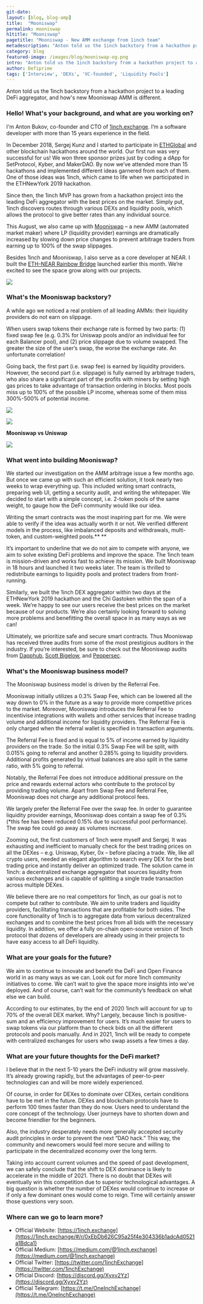 ```yaml
---
git-date:
layout: [blog, blog-amp]
title:  "Mooniswap"
permalink: mooniswap
h1title: "Mooniswap"
pagetitle: "Mooniswap - New AMM exchange from 1inch team"
metadescription: "Anton told us the 1inch backstory from a hackathon project to a leading DeFi aggregator, and how's new Mooniswap AMM is different"
category: blog
featured-image: /images/blog/mooniswap-og.png
intro: "Anton told us the 1inch backstory from a hackathon project to a leading DeFi aggregator, and how's new Mooniswap AMM is different"
author: Defiprime
tags: ['Interview', 'DEXs', 'VC-founded', 'Liquidity Pools']
---
```

Anton told us the 1inch backstory from a hackathon project to a leading DeFi aggregator, and how's new Mooniswap AMM is different.

### Hello! What's your background, and what are you working on?

I'm Anton Bukov, co-founder and CTO of [1inch.exchange](https://1inch.exchange/#/r/0xEbDb626C95a25f4e304336b1adcAd0521a1Bdca1). I’m a software developer with more than 15 years experience in the field.

In December 2018, Sergej Kunz and I started to participate in [ETHGlobal](https://www.ethglobal.co/) and other blockchain hackathons around the world. Our first run was very successful for us! We won three sponsor prizes just by coding a dApp for SetProtocol, Kyber, and MakerDAO. By now we’ve attended more than 15 hackathons and implemented different ideas garnered from each of them. One of those ideas was 1inch, which came to life when we participated in the ETHNewYork 2019 hackathon.

Since then, the 1inch MVP has grown from a hackathon project into the leading DeFi aggregator with the best prices on the market. Simply put, 1inch discovers routes through various DEXs and liquidity pools, which allows the protocol to give better rates than any individual source.

This August, we also came up with [Mooniswap](https://mooniswap.exchange/#/swap?r=0xEbDb626C95a25f4e304336b1adcAd0521a1Bdca1) – a new AMM (automated market maker) where LP (liquidity provider) earnings are dramatically increased by slowing down price changes to prevent arbitrage traders from earning up to 100% of the swap slippages.

Besides 1inch and Mooniswap, I also serve as a core developer at NEAR. I built the [ETH-NEAR Rainbow Bridge](https://near.org/blog/eth-near-rainbow-bridge/) launched earlier this month. We’re excited to see the space grow along with our projects.

![](/images/blog/Mooniswap.png)

### What's the Mooniswap backstory?

A while ago we noticed a real problem of all leading AMMs: their liquidity providers do not earn on slippage.

When users swap tokens their exchange rate is formed by two parts: (1) fixed swap fee (e.g. 0.3% for Uniswap pools and/or an individual fee for each Balancer pool), and (2) price slippage due to volume swapped. The greater the size of the user’s swap, the worse the exchange rate. An unfortunate correlation!

Going back, the first part (i.e. swap fee) is earned by liquidity providers. However, the second part (i.e. slippage) is fully earned by arbitrage traders, who also share a significant part of the profits with miners by setting high gas prices to take advantage of transaction ordering in blocks. Most pools miss up to 100% of the possible LP income, whereas some of them miss 300%-500% of potential income.


![](/images/blog/mooniswap/image3.png)

![](/images/blog/mooniswap/image1.png)

**Mooniswap vs Uniswap**

![](/images/blog/mooniswap/image2.png)


### What went into building Mooniswap?


We started our investigation on the AMM arbitrage issue a few months ago. But once we came up with such an efficient solution, it took nearly two weeks to wrap everything up. This included writing smart contracts, preparing web UI, getting a security audit, and writing the whitepaper. We decided to start with a simple concept, i.e. 2-token pools of the same weight, to gauge how the DeFi community would like our idea.

Writing the smart contracts was the most inspiring part for me. We were able to verify if the idea was actually worth it or not. We verified different models in the process, like imbalanced deposits and withdrawals, multi-token, and custom-weighted pools.** **

It’s important to underline that we do not aim to compete with anyone, we aim to solve existing DeFi problems and improve the space. The 1inch team is mission-driven and works fast to achieve its mission. We built Mooniswap in 18 hours and launched it two weeks later. The team is thrilled to redistribute earnings to liquidity pools and protect traders from front-running.

Similarly, we built the 1inch DEX aggregator within two days at the ETHNewYork 2019 hackathon and the Chi Gastoken within the span of a week. We’re happy to see our users receive the best prices on the market because of our products. We’re also certainly looking forward to solving more problems and benefitting the overall space in as many ways as we can!

Ultimately, we prioritize safe and secure smart contracts. Thus Mooniswap has received three audits from some of the most prestigious auditors in the industry. If you’re interested, be sure to check out the Mooniswap audits from [Dapphub](https://dapp.org.uk/reports/mooniswap.html), [Scott Bigelow](https://mooniswap.exchange/docs/mooniswap-audit-report-2.pdf), and [Peppersec](https://mooniswap.exchange/docs/mooniswap-audit-report-3.pdf).


### What's the Mooniswap business model?

The Mooniswap business model is driven by the Referral Fee.

Mooniswap initially utilizes a 0.3% Swap Fee, which can be lowered all the way down to 0% in the future as a way to provide more competitive prices to the market. Moreover, Mooniswap introduces the Referral Fee to incentivise integrations with wallets and other services that increase trading volume and additional income for liquidity providers. The Referral Fee is only charged when the referral wallet is specified in transaction arguments.

The Referral Fee is fixed and is equal to 5% of income earned by liquidity providers on the trade. So the initial 0.3% Swap Fee will be split, with 0.015% going to referral and another 0.285% going to liquidity providers. Additional profits generated by virtual balances are also split in the same ratio, with 5% going to referral.

Notably, the Referral Fee does not introduce additional pressure on the price and rewards external actors who contribute to the protocol by providing trading volume. Apart from Swap Fee and Referral Fee, Mooniswap does not charge any additional protocol fees.

We largely prefer the Referral Fee over the swap fee. In order to guarantee liquidity provider earnings, Mooniswap does contain a swap fee of 0.3% (*this fee has been reduced 0.15% due to successful pool performance). The swap fee could go away as volumes increase.

Zooming out, the first customers of 1inch were myself and Sergej. It was exhausting and inefficient to manually check for the best trading prices on all the DEXes – e.g. Uniswap, Kyber, 0x – before placing a trade. We, like all crypto users, needed an elegant algorithm to search every DEX for the best trading price and instantly deliver an optimized trade. The solution came in 1inch: a decentralized exchange aggregator that sources liquidity from various exchanges and is capable of splitting a single trade transaction across multiple DEXes.

We believe there are no real competitors for 1inch, as our goal is not to compete but rather to contribute. We aim to unite traders and liquidity providers, facilitating transactions that are profitable for both sides. The core functionality of 1inch is to aggregate data from various decentralized exchanges and to combine the best prices from all bids with the necessary liquidity. In addition, we offer a fully on-chain open-source version of 1inch protocol that dozens of developers are already using in their projects to have easy access to all DeFi liquidity.


### What are your goals for the future?

We aim to continue to innovate and benefit the DeFi and Open Finance world in as many ways as we can. Look out for more 1inch community initiatives to come. We can’t wait to give the space more insights into we’ve deployed. And of course, can’t wait for the community’s feedback on what else we can build.

According to our estimates, by the end of 2020 1inch will account for up to 70% of the overall DEX market. Why? Largely, because 1inch is positive-sum and an efficiency improvement for users. It’s much easier for users to swap tokens via our platform than to check bids on all the different protocols and pools manually. And in 2021, 1inch will be ready to compete with centralized exchanges for users who swap assets a few times a day.


### What are your future thoughts for the DeFi market?

I believe that in the next 5-10 years the DeFi industry will grow massively. It’s already growing rapidly, but the advantages of peer-to-peer technologies can and will be more widely experienced.

Of course, in order for DEXes to dominate over CEXes, certain conditions have to be met in the future. DEXes and blockchain protocols have to perform 100 times faster than they do now. Users need to understand the core concept of the technology. User journeys have to shorten down and become friendlier for the beginners.

Also, the industry desperately needs more generally accepted security audit principles in order to prevent the next “DAO hack.” This way, the community and newcomers would feel more secure and willing to participate in the decentralized economy over the long term.

Taking into account current volumes and the speed of past development, we can safely conclude that the shift to DEX dominance is likely to accelerate in the middle of 2021. There is no doubt that DEXes will eventually win this competition due to superior technological advantages. A big question is whether the number of DEXes would continue to increase or if only a few dominant ones would come to reign. Time will certainly answer those questions very soon.


### Where can we go to learn more?

- Official Website: [https://1inch.exchange](https://1inch.exchange/#/r/0xEbDb626C95a25f4e304336b1adcAd0521a1Bdca1)
- Official Medium: [https://medium.com/@1inch.exchange](https://medium.com/@1inch.exchange)
- Official Twitter: [https://twitter.com/1inchExchange](https://twitter.com/1inchExchange)
- Official Discord: [https://discord.gg/Xyxv2Yz](https://discord.gg/Xyxv2Yz)
- Official Telegram: [https://t.me/OneInchExchange](https://t.me/OneInchExchange)
